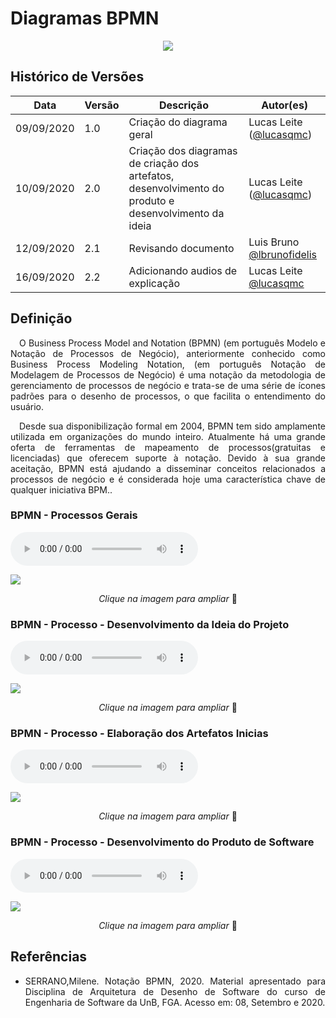 # Diagramas BPMN

<div style="display: flex; justify-content: center; align-items:center;">
    <img src="https://unbarqdsw.github.io/2020.1_G11_SYA/assets/diagramas/icon.png">
</div>

## Histórico de Versões

| Data | Versão | Descrição | Autor(es) |
| ---- | ------ | --------- | --------- |
| 09/09/2020 | 1.0 | Criação do diagrama geral | Lucas Leite ([@lucasqmc](https://github.com/lucasqmc)) |
| 10/09/2020 | 2.0 | Criação dos diagramas de criação dos artefatos, desenvolvimento do produto e desenvolvimento da ideia | Lucas Leite ([@lucasqmc](https://github.com/lucasqmc)) |
12/09/2020 | 2.1 | Revisando documento | Luis Bruno [@lbrunofidelis](http://github.com/lbrunofidelis) |
| 16/09/2020 | 2.2 | Adicionando audios de explicação | Lucas Leite [@lucasqmc](http://github.com/lucasqmc) |


## **Definição**

<p align="justify">&emsp;O Business Process Model and Notation (BPMN) (em português Modelo e Notação de Processos de Negócio), anteriormente conhecido como Business Process Modeling Notation, (em português Notação de Modelagem de Processos de Negócio) é uma notação da metodologia de gerenciamento de processos de negócio e trata-se de uma série de ícones padrões para o desenho de processos, o que facilita o entendimento do usuário.</p>

<p align="justify">&emsp;Desde sua disponibilização formal em 2004, BPMN tem sido amplamente utilizada em organizações do mundo inteiro. Atualmente há uma grande oferta de ferramentas de mapeamento de processos(gratuitas e licenciadas) que oferecem suporte à notação. Devido à sua grande aceitação, BPMN está ajudando a disseminar conceitos relacionados a processos de negócio e é considerada hoje uma característica chave de qualquer iniciativa BPM..</p>

### **BPMN - Processos Gerais**

<audio controls>
  <source src="https://unbarqdsw.github.io/2020.1_G11_SYA/assets/diagramas/geral.ogg" type="audio/ogg">
</audio>

[![](https://unbarqdsw.github.io/2020.1_G11_SYA/assets/diagramas/bpmn-geral.svg)](https://unbarqdsw.github.io/2020.1_G11_SYA/assets/diagramas/bpmn-geral.svg)
<p align="center"><i>Clique na imagem para ampliar</i> 🔎 </p>

### **BPMN - Processo - Desenvolvimento da Ideia do Projeto**

<audio controls>
  <source src="https://unbarqdsw.github.io/2020.1_G11_SYA/assets/diagramas/ideia.ogg" type="audio/ogg">
</audio>

[![](https://unbarqdsw.github.io/2020.1_G11_SYA/assets/diagramas/bpmn-desenvolvimento-ideia.svg)](https://unbarqdsw.github.io/2020.1_G11_SYA/assets/diagramas/bpmn-desenvolvimento-ideia.svg)
<p align="center"><i>Clique na imagem para ampliar</i> 🔎 </p>

### **BPMN - Processo - Elaboração dos Artefatos Inicias**

<audio controls>
  <source src="https://unbarqdsw.github.io/2020.1_G11_SYA/assets/diagramas/artefatos.ogg" type="audio/ogg">
</audio>

[![](https://unbarqdsw.github.io/2020.1_G11_SYA/assets/diagramas/bpmn-artefatos.svg)](https://unbarqdsw.github.io/2020.1_G11_SYA/assets/diagramas/bpmn-artefatos.svg)
<p align="center"><i>Clique na imagem para ampliar</i> 🔎 </p>

### **BPMN - Processo - Desenvolvimento do Produto de Software**

<audio controls>
  <source src="https://unbarqdsw.github.io/2020.1_G11_SYA/assets/diagramas/desenvolvimento.ogg" type="audio/ogg">
</audio>

[![](https://unbarqdsw.github.io/2020.1_G11_SYA/assets/diagramas/bpmn-desenvolvimento-produto.svg)](https://unbarqdsw.github.io/2020.1_G11_SYA/assets/diagramas/bpmn-desenvolvimento-produto.svg)
<p align="center"><i>Clique na imagem para ampliar</i> 🔎 </p>

## Referências
 * <p align="justify">SERRANO,Milene. Notação BPMN, 2020. Material apresentado para Disciplina de Arquitetura de Desenho de Software do curso de Engenharia de Software da UnB, FGA. Acesso em: 08, Setembro e 2020.
</p>
